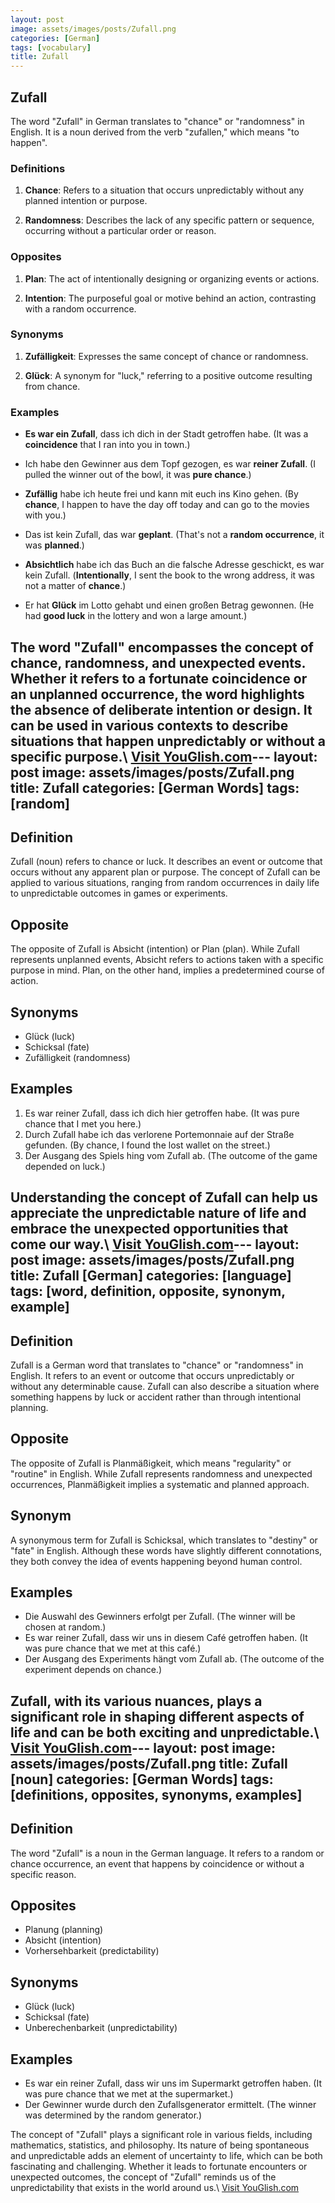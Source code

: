 ```yaml
---
layout: post
image: assets/images/posts/Zufall.png
categories: [German]
tags: [vocabulary]
title: Zufall
---
```


## Zufall

The word "Zufall" in German translates to "chance" or "randomness" in English. It is a noun derived from the verb "zufallen," which means "to happen".

### Definitions

1. **Chance**: Refers to a situation that occurs unpredictably without any planned intention or purpose.

2. **Randomness**: Describes the lack of any specific pattern or sequence, occurring without a particular order or reason.

### Opposites

1. **Plan**: The act of intentionally designing or organizing events or actions.

2. **Intention**: The purposeful goal or motive behind an action, contrasting with a random occurrence.

### Synonyms

1. **Zufälligkeit**: Expresses the same concept of chance or randomness.

2. **Glück**: A synonym for "luck," referring to a positive outcome resulting from chance.

### Examples

- **Es war ein Zufall**, dass ich dich in der Stadt getroffen habe.
(It was a **coincidence** that I ran into you in town.)

- Ich habe den Gewinner aus dem Topf gezogen, es war **reiner Zufall**.
(I pulled the winner out of the bowl, it was **pure chance**.)

- **Zufällig** habe ich heute frei und kann mit euch ins Kino gehen.
(By **chance**, I happen to have the day off today and can go to the movies with you.)

- Das ist kein Zufall, das war **geplant**.
(That's not a **random occurrence**, it was **planned**.)

- **Absichtlich** habe ich das Buch an die falsche Adresse geschickt, es war kein Zufall.
(**Intentionally**, I sent the book to the wrong address, it was not a matter of **chance**.)

- Er hat **Glück** im Lotto gehabt und einen großen Betrag gewonnen.
(He had **good luck** in the lottery and won a large amount.)

The word "Zufall" encompasses the concept of chance, randomness, and unexpected events. Whether it refers to a fortunate coincidence or an unplanned occurrence, the word highlights the absence of deliberate intention or design. It can be used in various contexts to describe situations that happen unpredictably or without a specific purpose.\ <a id="yg-widget-0" class="youglish-widget" data-query="Zufall" data-lang="german" data-components="8412" data-auto-start="0" data-bkg-color="theme_light" data-title="How%20to%20pronounce%20Zufall%20in%20German"  rel="nofollow" href="https://youglish.com">Visit YouGlish.com</a><script async src="https://youglish.com/public/emb/widget.js" charset="utf-8"></script>---
layout: post
image: assets/images/posts/Zufall.png
title: Zufall
categories: [German Words]
tags: [random]
---

## Definition 

Zufall (noun) refers to chance or luck. It describes an event or outcome that occurs without any apparent plan or purpose. The concept of Zufall can be applied to various situations, ranging from random occurrences in daily life to unpredictable outcomes in games or experiments.

## Opposite

The opposite of Zufall is Absicht (intention) or Plan (plan). While Zufall represents unplanned events, Absicht refers to actions taken with a specific purpose in mind. Plan, on the other hand, implies a predetermined course of action.

## Synonyms

- Glück (luck)
- Schicksal (fate)
- Zufälligkeit (randomness)

## Examples

1. Es war reiner Zufall, dass ich dich hier getroffen habe. (It was pure chance that I met you here.)
2. Durch Zufall habe ich das verlorene Portemonnaie auf der Straße gefunden. (By chance, I found the lost wallet on the street.)
3. Der Ausgang des Spiels hing vom Zufall ab. (The outcome of the game depended on luck.)

Understanding the concept of Zufall can help us appreciate the unpredictable nature of life and embrace the unexpected opportunities that come our way.\ <a id="yg-widget-0" class="youglish-widget" data-query="Zufall" data-lang="german" data-components="8412" data-auto-start="0" data-bkg-color="theme_light" data-title="How%20to%20pronounce%20Zufall%20in%20German"  rel="nofollow" href="https://youglish.com">Visit YouGlish.com</a><script async src="https://youglish.com/public/emb/widget.js" charset="utf-8"></script>---
layout: post
image: assets/images/posts/Zufall.png
title: Zufall [German]
categories: [language]
tags: [word, definition, opposite, synonym, example]
---

## Definition

Zufall is a German word that translates to "chance" or "randomness" in English. It refers to an event or outcome that occurs unpredictably or without any determinable cause. Zufall can also describe a situation where something happens by luck or accident rather than through intentional planning.

## Opposite

The opposite of Zufall is Planmäßigkeit, which means "regularity" or "routine" in English. While Zufall represents randomness and unexpected occurrences, Planmäßigkeit implies a systematic and planned approach.

## Synonym

A synonymous term for Zufall is Schicksal, which translates to "destiny" or "fate" in English. Although these words have slightly different connotations, they both convey the idea of events happening beyond human control.

## Examples

- Die Auswahl des Gewinners erfolgt per Zufall. (The winner will be chosen at random.)
- Es war reiner Zufall, dass wir uns in diesem Café getroffen haben. (It was pure chance that we met at this café.)
- Der Ausgang des Experiments hängt vom Zufall ab. (The outcome of the experiment depends on chance.)

Zufall, with its various nuances, plays a significant role in shaping different aspects of life and can be both exciting and unpredictable.\ <a id="yg-widget-0" class="youglish-widget" data-query="Zufall" data-lang="german" data-components="8412" data-auto-start="0" data-bkg-color="theme_light" data-title="How%20to%20pronounce%20Zufall%20in%20German"  rel="nofollow" href="https://youglish.com">Visit YouGlish.com</a><script async src="https://youglish.com/public/emb/widget.js" charset="utf-8"></script>---
layout: post
image: assets/images/posts/Zufall.png
title: Zufall [noun]
categories: [German Words]
tags: [definitions, opposites, synonyms, examples]
---

## Definition

The word "Zufall" is a noun in the German language. It refers to a random or chance occurrence, an event that happens by coincidence or without a specific reason.

## Opposites

- Planung (planning)
- Absicht (intention)
- Vorhersehbarkeit (predictability)

## Synonyms

- Glück (luck)
- Schicksal (fate)
- Unberechenbarkeit (unpredictability)

## Examples

- Es war ein reiner Zufall, dass wir uns im Supermarkt getroffen haben. (It was pure chance that we met at the supermarket.)
- Der Gewinner wurde durch den Zufallsgenerator ermittelt. (The winner was determined by the random generator.)

The concept of "Zufall" plays a significant role in various fields, including mathematics, statistics, and philosophy. Its nature of being spontaneous and unpredictable adds an element of uncertainty to life, which can be both fascinating and challenging. Whether it leads to fortunate encounters or unexpected outcomes, the concept of "Zufall" reminds us of the unpredictability that exists in the world around us.\ <a id="yg-widget-0" class="youglish-widget" data-query="Zufall" data-lang="german" data-components="8412" data-auto-start="0" data-bkg-color="theme_light" data-title="How%20to%20pronounce%20Zufall%20in%20German"  rel="nofollow" href="https://youglish.com">Visit YouGlish.com</a><script async src="https://youglish.com/public/emb/widget.js" charset="utf-8"></script>